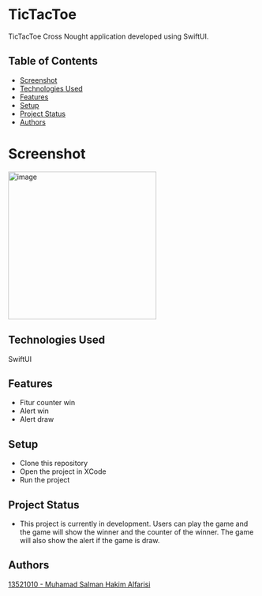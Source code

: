 # TicTacToe
TicTacToe Cross Nought application developed using SwiftUI. 

## Table of Contents
* [Screenshot](#screenshot)
* [Technologies Used](#technologies-used)
* [Features](#features)
* [Setup](#setup)
* [Project Status](#project-status)
* [Authors](#authors)

# Screenshot 
<img width="300" alt="image" src="https://github.com/archmans/TicTacToe/assets/90298168/e0a5af75-15b8-4d0b-954b-652273c7f819">

## Technologies Used
SwiftUI

## Features
- Fitur counter win
- Alert win
- Alert draw


## Setup
- Clone this repository
- Open the project in XCode
- Run the project


## Project Status
- This project is currently in development. Users can play the game and the game will show the winner and the counter of the winner. The game will also show the alert if the game is draw.

## Authors
   [13521010 - Muhamad Salman Hakim Alfarisi](https://github.com/archmans)